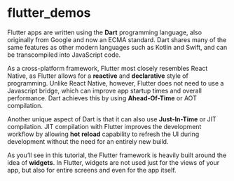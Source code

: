 # flutter_demos

Flutter apps are written using the **Dart** programming language, also originally from Google and now an ECMA standard. Dart shares many of the same features as other modern languages such as Kotlin and Swift, and can be transcompiled into JavaScript code.

As a cross-platform framework, Flutter most closely resembles React Native, as Flutter allows for a **reactive** and **declarative** style of programming. Unlike React Native, however, Flutter does not need to use a Javascript bridge, which can improve app startup times and overall performance. Dart achieves this by using **Ahead-Of-Time** or AOT compilation.

Another unique aspect of Dart is that it can also use **Just-In-Time** or JIT compilation. JIT compilation with Flutter improves the development workflow by allowing **hot reload** capability to refresh the UI during development without the need for an entirely new build.

As you’ll see in this tutorial, the Flutter framework is heavily built around the idea of **widgets**. In Flutter, widgets are not used just for the views of your app, but also for entire screens and even for the app itself.
